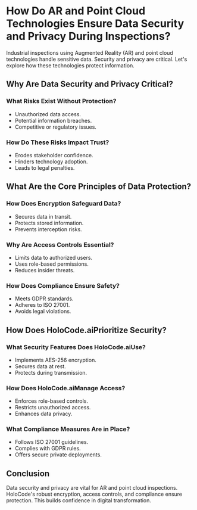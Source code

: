 # How Do AR and Point Cloud Technologies Ensure Data Security and Privacy During Inspections?

Industrial inspections using Augmented Reality (AR) and point cloud technologies handle sensitive data. Security and privacy are critical. Let's explore how these technologies protect information.

## Why Are Data Security and Privacy Critical?

### What Risks Exist Without Protection?
- Unauthorized data access.
- Potential information breaches.
- Competitive or regulatory issues.

### How Do These Risks Impact Trust?
- Erodes stakeholder confidence.
- Hinders technology adoption.
- Leads to legal penalties.

## What Are the Core Principles of Data Protection?

### How Does Encryption Safeguard Data?
- Secures data in transit.
- Protects stored information.
- Prevents interception risks.

### Why Are Access Controls Essential?
- Limits data to authorized users.
- Uses role-based permissions.
- Reduces insider threats.

### How Does Compliance Ensure Safety?
- Meets GDPR standards.
- Adheres to ISO 27001.
- Avoids legal violations.

## How Does HoloCode.aiPrioritize Security?

### What Security Features Does HoloCode.aiUse?
- Implements AES-256 encryption.
- Secures data at rest.
- Protects during transmission.

### How Does HoloCode.aiManage Access?
- Enforces role-based controls.
- Restricts unauthorized access.
- Enhances data privacy.

### What Compliance Measures Are in Place?
- Follows ISO 27001 guidelines.
- Complies with GDPR rules.
- Offers secure private deployments.

## Conclusion

Data security and privacy are vital for AR and point cloud inspections. HoloCode's robust encryption, access controls, and compliance ensure protection. This builds confidence in digital transformation. 